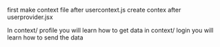 

first make context file
after usercontext.js
create contex after userprovider.jsx

In context/ profile
you will learn how to get data
in context/ login
you will learn how to send the data